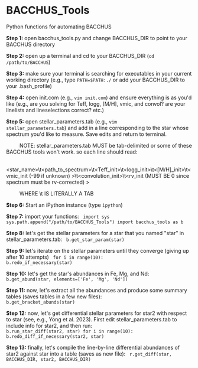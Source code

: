 # BACCHUS_Tools
Python functions for automating BACCHUS

<b>Step 1:</b> open bacchus_tools.py and change BACCHUS_DIR to point to your BACCHUS directory

<b>Step 2:</b> open up a terminal and cd to your BACCHUS_DIR (<code>cd /path/to/BACCHUS</code>)

<b>Step 3:</b> make sure your terminal is searching for executables in your current working directory (e.g., type <code>PATH=$PATH:./</code> or add your BACCHUS_DIR to your .bash_profile)

<b>Step 4:</b> open init.com (e.g., <code>vim init.com</code>) and ensure everything is as you'd like (e.g., are you solving for Teff, logg, [M/H], vmic, and convol? are your linelists and lineselections correct? etc.)

<b>Step 5:</b> open stellar_parameters.tab (e.g., <code>vim stellar_parameters.tab</code>) and add in a line corresponding to the star whose spectrum you'd like to measure. Save edits and return to terminal.

&emsp; &emsp; NOTE: stellar_parameters.tab MUST be tab-delimited or some of these BACCHUS tools won't work.  so each line should read:
  
&emsp; &emsp; <star_name>\t<path_to_spectrum>\t<Teff_init>\t<logg_init>\t<[M/H]_init>\t<vmic_init (-99 if unknown) >\t<convolution_init>\t<rv_init (MUST BE 0 since spectrum must be rv-corrected) >

&emsp; &emsp; WHERE \t IS LITERALLY A TAB

<b>Step 6:</b> Start an iPython instance (type <code>ipython</code>)

<b>Step 7:</b> import your functions:
<code>
import sys
sys.path.append("/path/to/BACCHUS_Tools")
import bacchus_tools as b
</code>

<b>Step 8:</b> let's get the stellar parameters for a star that you named "star" in stellar_parameters.tab:
<code>
b.get_star_param(star)
</code>


<b>Step 9:</b> let's iterate on the stellar parameters until they converge (giving up after 10 attempts)
<code>
for i in range(10):
&emsp; b.redo_if_necessary(star)
</code>

<b>Step 10:</b> let's get the star's abundances in Fe, Mg, and Nd:
<code>
b.get_abund(star, elements=['Fe', 'Mg', 'Nd'])
</code>

<b>Step 11:</b> now, let's extract all the abundances and produce some summary tables (saves tables in a few new files):
<code>
b.get_bracket_abunds(star)
</code>

<b>Step 12:</b> now, let's get differential stellar parameters for star2 with respect to star (see, e.g., Yong et al. 2023).  First edit stellar_parameters.tab to include info for star2, and then run:
<code>
b.run_star_diff(star2, star)
for i in range(10):
&emsp; b.redo_diff_if_necessary(star2, star)
</code>

<b>Step 13:</b> finally, let's compile the line-by-line differential abundances of star2 against star into a table (saves as new file):
<code>
r.get_diff(star, BACCHUS_DIR, star2, BACCHUS_DIR)
</code>
